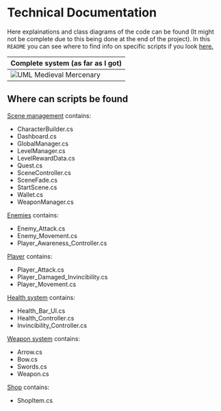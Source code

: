 # Technical Documentation
Here explainations and class diagrams of the code can be found (It might not be complete due to this being done at the end of the project). In this `README` you can see where to find info on specific scripts if you look [here.](#where-can-scripts-be-found)
 
|Complete system (as far as I got)|
|-|
|![UML Medieval Mercenary](https://github.com/user-attachments/assets/93fb724a-b3bd-41dc-aacf-777ca41d1ccc)|

## Where can scripts be found
[Scene management](01.%20Scene%20management.md) contains:
- CharacterBuilder.cs
- Dashboard.cs
- GlobalManager.cs
- LevelManager.cs
- LevelRewardData.cs
- Quest.cs
- SceneController.cs
- SceneFade.cs
- StartScene.cs
- Wallet.cs
- WeaponManager.cs

[Enemies](02.%20Enemies.md) contains:
- Enemy_Attack.cs
- Enemy_Movement.cs
- Player_Awareness_Controller.cs

[Player]() contains:
- Player_Attack.cs
- Player_Damaged_Invincibility.cs
- Player_Movement.cs

[Health system]() contains:
- Health_Bar_UI.cs
- Health_Controller.cs
- Invincibility_Controller.cs

[Weapon system]() contains:
- Arrow.cs
- Bow.cs
- Swords.cs
- Weapon.cs

[Shop]() contains:
- ShopItem.cs
